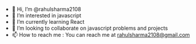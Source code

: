 - 👋 Hi, I’m @rahulsharma2108
- 👀 I’m interested in javascript
- 🌱 I’m currently learning React
- 💞️ I’m looking to collaborate on javascript problems and projects
- 📫 How to reach me : You can reach me at rahulsharma2108@gmail.com

<!---
rahulsharma2108/rahulsharma2108 is a ✨ special ✨ repository because its `README.md` (this file) appears on your GitHub profile.
You can click the Preview link to take a look at your changes.
--->
